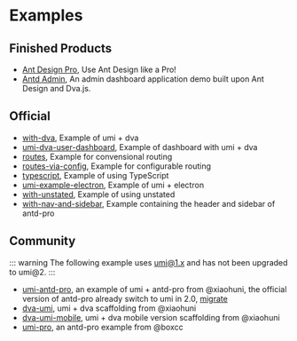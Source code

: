 # Examples

## Finished Products

* [Ant Design Pro](https://github.com/ant-design/ant-design-pro), Use Ant Design like a Pro! 
* [Antd Admin](https://github.com/zuiidea/antd-admin), An admin dashboard application demo built upon Ant Design and Dva.js.

## Official

* [with-dva](https://github.com/umijs/umi-examples/tree/master/with-dva), Example of umi + dva
* [umi-dva-user-dashboard](https://github.com/umijs/umi-dva-user-dashboard), Example of dashboard with umi + dva
* [routes](https://github.com/umijs/umi-examples/tree/master/routes), Example for convensional routing
* [routes-via-config](https://github.com/umijs/umi-examples/blob/master/routes-via-config), Example for configurable routing
* [typescript](https://github.com/umijs/umi-examples/blob/master/typescript), Example of using TypeScript
* [umi-example-electron](https://github.com/umijs/umi-example-electron), Example of umi + electron
* [with-unstated](https://github.com/umijs/umi-examples/tree/master/with-unstated), Example of using unstated
* [with-nav-and-sidebar](https://github.com/umijs/umi-examples/tree/master/with-nav-and-sidebar), Example containing the header and sidebar of antd-pro

## Community

::: warning
The following example uses umi@1.x and has not been upgraded to umi@2.
:::

* [umi-antd-pro](https://github.com/xiaohuoni/umi-antd-pro), an example of umi + antd-pro from @xiaohuni, the official version of antd-pro already switch to umi in 2.0, [migrate](https://pro.ant.design/docs/upgrade-v2-cn)
* [dva-umi](https://github.com/xiaohuoni/dva-umi), umi + dva scaffolding from @xiaohuni
* [dva-umi-mobile](https://github.com/xiaohuoni/dva-umi-mobile), umi + dva mobile version scaffolding from @xiaohuni
* [umi-pro](https://github.com/boxcc/umi-pro), an antd-pro example from @boxcc


